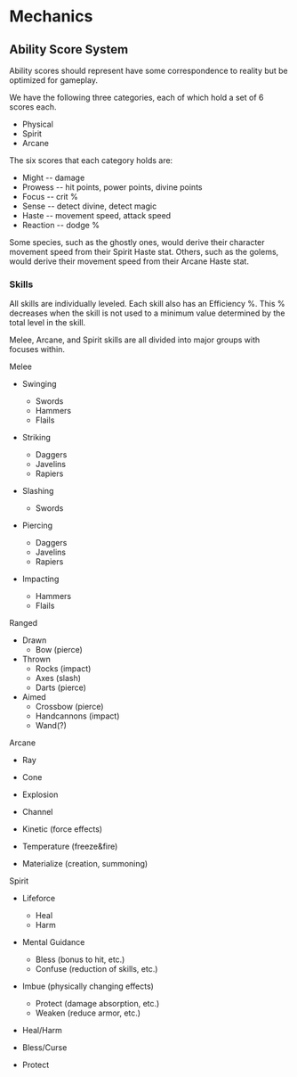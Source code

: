 # Mechanics

## Ability Score System
Ability scores should represent have some correspondence to reality but be optimized for gameplay.

We have the following three categories, each of which hold a set of 6 scores each.

  * Physical
  * Spirit
  * Arcane

The six scores that each category holds are:

  * Might -- damage
  * Prowess -- hit points, power points, divine points
  * Focus -- crit %
  * Sense -- detect divine, detect magic
  * Haste -- movement speed, attack speed
  * Reaction -- dodge %

Some species, such as the ghostly ones, would derive their character movement speed from their Spirit Haste stat. Others, such as the golems, would derive their movement speed from their Arcane Haste stat.

### Skills
All skills are individually leveled. Each skill also has an Efficiency %. This % decreases when the skill is not used to a minimum value determined by the total level in the skill.

Melee, Arcane, and Spirit skills are all divided into major groups with focuses within.

Melee
  * Swinging
    * Swords
    * Hammers
    * Flails
  * Striking
    * Daggers
    * Javelins
    * Rapiers
  
  * Slashing
    * Swords
  * Piercing
    * Daggers
    * Javelins
    * Rapiers
  * Impacting
    * Hammers
    * Flails

Ranged
  * Drawn
    * Bow (pierce)
  * Thrown
    * Rocks (impact)
    * Axes (slash)
    * Darts (pierce)
  * Aimed
    * Crossbow (pierce)
    * Handcannons (impact)
    * Wand(?)

Arcane
  * Ray
  * Cone
  * Explosion
  * Channel

  * Kinetic (force effects)
  * Temperature (freeze&fire)
  * Materialize (creation, summoning)

Spirit
  * Lifeforce
    * Heal
    * Harm
  * Mental Guidance
    * Bless (bonus to hit, etc.)
    * Confuse (reduction of skills, etc.)
  * Imbue (physically changing effects)
    * Protect (damage absorption, etc.)
    * Weaken (reduce armor, etc.)

  * Heal/Harm
  * Bless/Curse
  * Protect
